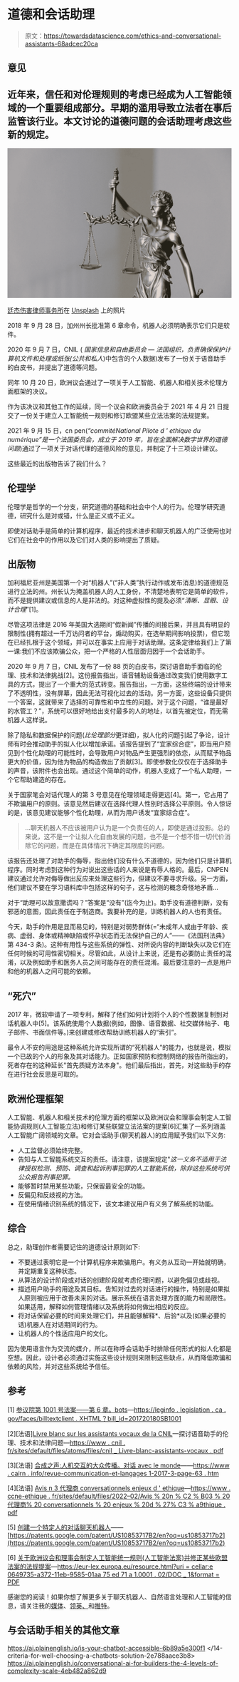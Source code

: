# 道德和会话助理

> 原文：<https://towardsdatascience.com/ethics-and-conversational-assistants-68adcec20ca>

## 意见

## 近年来，信任和对伦理规则的考虑已经成为人工智能领域的一个重要组成部分。早期的滥用导致立法者在事后监管该行业。本文讨论的道德问题的会话助理考虑这些新的规定。

![](img/a1840906a94fa76838e24902c2efea68.png)

[廷杰伤害律师事务所](https://unsplash.com/@tingeyinjurylawfirm?utm_source=medium&utm_medium=referral)在 [Unsplash](https://unsplash.com?utm_source=medium&utm_medium=referral) 上的照片

2018 年 9 月 28 日，加州州长批准第 6 章命令，机器人必须明确表示它们只是软件。

2020 年 9 月 7 日，CNIL ( *国家信息和自由委员会* — *法国组织，负责确保保护计算机文件和处理或纸张(公共和私人*)中包含的个人数据)发布了一份关于语音助手的白皮书，并提出了道德等问题。

同年 10 月 20 日，欧洲议会通过了一项关于人工智能、机器人和相关技术伦理方面框架的决议。

作为该决议和其他工作的延续，同一个议会和欧洲委员会于 2021 年 4 月 21 日提交了一份关于建立人工智能统一规则和修订欧盟某些立法法案的法规提案。

2021 年 9 月 15 日，cn pen(*“commitéNational Pilote d ' ethique du numérique”是一个法国委员会，成立于 2019 年，旨在全面解决数字世界的道德问题*)通过了一项关于对话代理的道德风险的意见，并制定了十三项设计建议。

这些最近的出版物告诉了我们什么？

## 伦理学

伦理学是哲学的一个分支，研究道德的基础和社会中个人的行为。伦理学研究道德，研究什么是对或错，什么是正义或不正义。

即使对话助手是简单的计算机程序，最近的技术进步和聊天机器人的广泛使用也对它们在社会中的作用以及它们对人类的影响提出了质疑。

## 出版物

加利福尼亚州是美国第一个对“机器人”(“非人类”执行动作或发布消息)的道德规范进行立法的州。州长认为掩盖机器人的人工身份，不清楚地表明它是简单的软件，而不是提供建议或信息的人是非法的。对这种虚拟性的提及必须“*清晰、显眼、设计合理*”[1]。

尽管这项法律是 2016 年美国大选期间“假新闻”传播的间接后果，并且具有明显的限制性(拥有超过一千万访问者的平台，煽动购买，在选举期间影响投票)，但它现在已经扎根于这个领域，并可以在事实上应用于对话助理。这条定律给我们上了第一课:我们不应该欺骗公众，把一个严格的人性层面归因于一个会话助手。

2020 年 9 月 7 日，CNIL 发布了一份 88 页的白皮书，探讨语音助手面临的伦理、技术和法律挑战[2]。这份报告指出，语音辅助设备通过改变我们使用数字工具的方式，提出了一个重大的范式转变。报告指出，一方面，这些终端的设计带来了不透明性，没有屏幕，因此无法可视化过去的活动。另一方面，这些设备只提供一个答案，这就带来了选择的可靠性和中立性的问题。对于这个问题，“谁是最好的水管工？”，系统可以很好地给出支付最多的人的地址，以首先被定位，而无需机器人这样说。

除了隐私和数据保护的问题(*比伦理部分*更详细)，拟人化的问题引起了争论，设计师有时会推动助手的拟人化以增加承诺。该报告提到了“宜家综合症”，即当用户预见到个性化助理的可能性时，会导致用户对物品产生更强烈的依恋，从而赋予物品更大的价值，因为他为物品的构造做出了贡献[3]。即使参数化仅仅在于选择助手的声音，该附件也会出现。通过这个简单的动作，机器人变成了一个私人助理，一个它帮助建造的存在。

关于国家笔会对话代理人的第 3 号意见在伦理领域走得更远[4]。第一，它占用了不欺骗用户的原则。该意见然后建议在选择代理人性别时选择公平原则。令人惊讶的是，该意见建议能够个性化助理，从而为用户诱发“宜家综合症”。

> …聊天机器人不应该被用户认为是一个负责任的人，即使是通过投影。总的来说，这不是一个让拟人化自由发展的问题，也不是一个想不惜一切代价消除它的问题，而是在具体情况下确定其限度的问题。

该报告还处理了对助手的侮辱，指出他们没有什么不道德的，因为他们只是计算机程序。同时考虑到这种行为对说出这些话的人来说是有辱人格的。最后，CNPEN 建议通过允许对侮辱做出反应来处理这些行为，但建议不要寻求升级。另一方面，他们建议不要在学习语料库中包括这样的句子，这与检测的概念奇怪地矛盾…

对于“助理可以故意撒谎吗？”答案是“没有”(迄今为止)。助手没有道德判断，没有邪恶的意图，因此责任在于制造商。我要补充的是，训练机器人的人也有责任。

今天，助手的作用是显而易见的，特别是对弱势群体(=“未成年人或由于年龄、疾病、虚弱、身体或精神缺陷或怀孕状态而无法保护自己的人”——《法国刑法典》第 434-3 条)。这种有用性与这些系统的弹性、对所说内容的判断缺失以及它们在任何时候的可用性密切相关。尽管如此，从设计上来说，还是有必要防止责任的混淆，以及例如助手和医务人员之间可能存在的责任混淆。最后要注意的一点是用户和他的机器人之间可能的依赖。

## “死穴”

2017 年，微软申请了一项专利，解释了他们如何计划将个人的个性数据复制到对话机器人中[5]。该系统使用个人数据(例如，图像、语音数据、社交媒体帖子、电子邮件、书面信件等。)来创建或修改帮助训练机器人的“索引”。

最令人不安的用途是这种系统允许实现所谓的“死机器人”的能力，也就是说，模拟一个已故的个人的形象及其对话能力。正如国家预防和控制网络的报告所指出的，死者存在的这种延长"首先质疑方法本身"。他们最后指出，首先，对这些助手的存在进行社会反思是可取的。

## 欧洲伦理框架

人工智能、机器人和相关技术的伦理方面的框架以及欧洲议会和理事会制定人工智能协调规则(人工智能立法)和修订某些联盟立法法案的提案[6]汇集了一系列涵盖人工智能广阔领域的文章。它对会话助手(聊天机器人)的应用赋予我们以下义务:

*   人工监督必须始终完整。
*   告知与人工智能系统交互的责任。请注意，该提案规定"*这一义务不适用于法律授权检测、预防、调查和起诉刑事犯罪的人工智能系统，除非这些系统可供公众报告刑事犯罪。*
*   能够暂时禁用某些功能，只保留最安全的功能。
*   反偏见和反歧视的方法。
*   在使用情绪识别系统的情况下，该文本建议用户有义务了解系统的功能。

## 综合

总之，助理创作者需要记住的道德设计原则如下:

*   不要通过表明它是一个计算机程序来欺骗用户。有义务从互动一开始就明确，并定期重复这种状态。
*   从算法的设计阶段或对话的创建阶段就考虑伦理问题，以避免偏见或歧视。
*   描述用户助手的用途及其目标。告知对过去的对话进行的操作，特别是如果拟人原则被应用于改善未来的对话。展示系统在语言处理方面的能力和局限性。如果适用，解释如何管理情绪以及系统将如何做出相应的反应。
*   将对话保留必要的时间来处理它们，并且能够解释*、后验*以及(如果必要的话)机器人在对话期间的行为。
*   让机器人的个性适应用户的文化。

因为使用语言作为交流的媒介，所以在称呼会话助手时排除任何形式的拟人化都是空想。因此，设计者必须通过实施这些设计规则来限制这些缺点，从而降低欺骗和依赖的风险，并对这些系统给予信任。

## 参考

[1] [参议院第 1001 号法案——第 6 章。bots](https://leginfo.legislature.ca.gov/faces/billTextClient.xhtml?bill_id=201720180SB1001)—[https://leginfo . legislation . ca . gov/faces/billtextclient . XHTML？bill_id=201720180SB1001](https://leginfo.legislature.ca.gov/faces/billTextClient.xhtml?bill_id=201720180SB1001)

[2][法语][Livre blanc sur les assistants vocaux de la CNIL](https://www.cnil.fr/sites/default/files/atoms/files/cnil_livre-blanc-assistants-vocaux.pdf)—探讨语音助手的伦理、技术和法律问题—[https://www . cnil . fr/sites/default/files/atoms/files/cnil _ Livre-blanc-assistants-vocaux . pdf](https://www.cnil.fr/sites/default/files/atoms/files/cnil_livre-blanc-assistants-vocaux.pdf)

[3][法语] [合成之声:人机交互的大众传播。对话 avec le monde](https://www.cairn.info/revue-communication-et-langages1-2017-3-page-63.htm)——[https://www . cairn . info/revue-communication-et-langages 1-2017-3-page-63 . htm](https://www.cairn.info/revue-communication-et-langages1-2017-3-page-63.htm)

[4][法语] [Avis n 3 代理商 conversationnels enjeux d ' ethique](http://www.ccne-ethique.fr/sites/default/files/2022-02/Avis%20n%C2%B03%20agents%20conversationnels%20enjeux%20d%27%C3%A9thique.pdf)—[https://www . ccne-ethique . fr/sites/default/files/2022–02/Avis % 20n % C2 % B03 % 20 代理商% 20 conversationnels % 20 enjeux % 20d % 27% C3 % a9thique . pdf](https://www.ccne-ethique.fr/sites/default/files/2022-02/Avis%20n%C2%B03%20agents%20conversationnels%20enjeux%20d%27%C3%A9thique.pdf)

[5] [创建一个特定人的对话聊天机器人](https://patents.google.com/patent/US10853717B2/en?oq=us10853717b2)——[https://patents.google.com/patent/US10853717B2/en?oq=us10853717b2](https://patents.google.com/patent/US10853717B2/en?oq=us10853717b2)

[6] [关于欧洲议会和理事会制定人工智能统一规则(人工智能法案)并修正某些欧盟法案的法规提案](https://eur-lex.europa.eu/resource.html?uri=cellar:e0649735-a372-11eb-9585-01aa75ed71a1.0001.02/DOC_1&format=PDF)—[https://eur-lex.europa.eu/resource.html?uri = cellar:e 0649735-a372-11eb-9585-01aa 75 ed 71 a 1.0001 . 02/DOC _ 1&format = PDF](https://eur-lex.europa.eu/resource.html?uri=cellar:e0649735-a372-11eb-9585-01aa75ed71a1.0001.02/DOC_1&format=PDF)

感谢您的阅读！如果你想了解更多关于聊天机器人、自然语言处理和人工智能的信息，请关注我的[媒体](https://pemey.medium.com/)、[领英、](https://www.linkedin.com/in/patrickmeyer/)和[推特](https://twitter.com/pemey)。

## 与会话助手相关的其他文章

</conversational-ai-trends-and-predictions-for-2022-8be05e15e713>  </is-your-chatbot-sensitive-575ad0217707>  <https://ai.plainenglish.io/is-your-chatbot-accessible-6b89a5e300f1>  </14-criteria-for-well-choosing-a-chatbots-solution-2e788aace3b8>  </an-overview-of-the-global-market-for-chatbot-solutions-in-2020-820aa9366efc>  <https://ai.plainenglish.io/conversational-ai-for-builders-the-4-levels-of-complexity-scale-4eb482a862d9> 